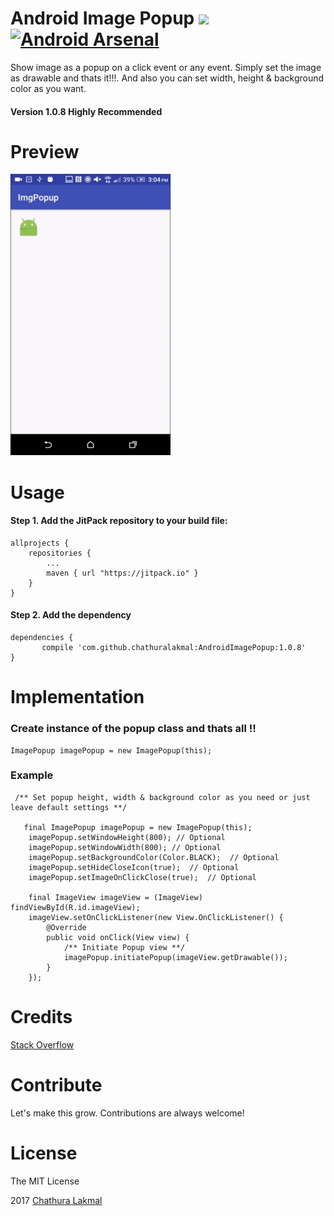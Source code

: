 # Android Image Popup [![](https://jitpack.io/v/chathuralakmal/AndroidImagePopup.svg)](https://jitpack.io/#chathuralakmal/AndroidImagePopup) [![Android Arsenal](https://img.shields.io/badge/Android%20Arsenal-Android%20Image%20Popup-brightgreen.svg?style=flat)](https://android-arsenal.com/details/1/5261)

Show image as a popup on a click event or any event. Simply set the image as drawable and thats it!!!. And also you can set width, height & background color as you want.

#### Version 1.0.8 Highly Recommended

# Preview
![Demo Preview](preview.gif? "Demo Preview")

# Usage

#### Step 1. Add the JitPack repository to your build file:

    allprojects {
		repositories {
			...
			maven { url "https://jitpack.io" }
		}
	}

#### Step 2. Add the dependency

    dependencies {
           compile 'com.github.chathuralakmal:AndroidImagePopup:1.0.8'
	}



# Implementation

### Create instance of the popup class and thats all !!

    ImagePopup imagePopup = new ImagePopup(this); 
    

### Example

     /** Set popup height, width & background color as you need or just leave default settings **/

       final ImagePopup imagePopup = new ImagePopup(this);
        imagePopup.setWindowHeight(800); // Optional
        imagePopup.setWindowWidth(800); // Optional
        imagePopup.setBackgroundColor(Color.BLACK);  // Optional
        imagePopup.setHideCloseIcon(true);  // Optional
        imagePopup.setImageOnClickClose(true);  // Optional

        final ImageView imageView = (ImageView) findViewById(R.id.imageView);
        imageView.setOnClickListener(new View.OnClickListener() {
            @Override
            public void onClick(View view) {
                /** Initiate Popup view **/
                imagePopup.initiatePopup(imageView.getDrawable());
            }
        });
        

# Credits
[Stack Overflow](http://stackoverflow.com)

# Contribute

Let's make this grow. Contributions are always welcome!
     
# License
The MIT License

2017 [Chathura Lakmal](https://www.linkedin.com/in/cmac90)
